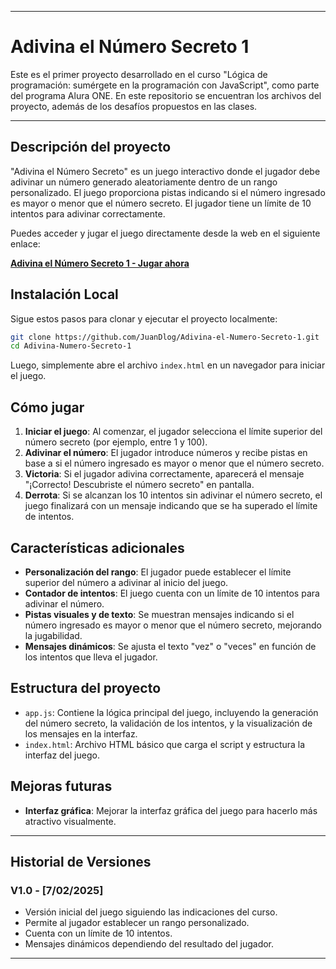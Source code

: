 
---

# Adivina el Número Secreto 1

Este es el primer proyecto desarrollado en el curso "Lógica de programación: sumérgete en la programación con JavaScript", como parte del programa Alura ONE. En este repositorio se encuentran los archivos del proyecto, además de los desafíos propuestos en las clases.

---

## Descripción del proyecto

"Adivina el Número Secreto" es un juego interactivo donde el jugador debe adivinar un número generado aleatoriamente dentro de un rango personalizado. El juego proporciona pistas indicando si el número ingresado es mayor o menor que el número secreto. El jugador tiene un límite de 10 intentos para adivinar correctamente.

Puedes acceder y jugar el juego directamente desde la web en el siguiente enlace:

[**Adivina el Número Secreto 1 - Jugar ahora**](https://juandlog.github.io/Adivina-el-Numero-Secreto-1/)


## Instalación Local

Sigue estos pasos para clonar y ejecutar el proyecto localmente:

```bash
git clone https://github.com/JuanDlog/Adivina-el-Numero-Secreto-1.git
cd Adivina-Numero-Secreto-1
```

Luego, simplemente abre el archivo `index.html` en un navegador para iniciar el juego.

## Cómo jugar

1. **Iniciar el juego**: Al comenzar, el jugador selecciona el límite superior del número secreto (por ejemplo, entre 1 y 100).
2. **Adivinar el número**: El jugador introduce números y recibe pistas en base a si el número ingresado es mayor o menor que el número secreto.
3. **Victoria**: Si el jugador adivina correctamente, aparecerá el mensaje "¡Correcto! Descubriste el número secreto" en pantalla.
4. **Derrota**: Si se alcanzan los 10 intentos sin adivinar el número secreto, el juego finalizará con un mensaje indicando que se ha superado el límite de intentos.

## Características adicionales

- **Personalización del rango**: El jugador puede establecer el límite superior del número a adivinar al inicio del juego.
- **Contador de intentos**: El juego cuenta con un límite de 10 intentos para adivinar el número.
- **Pistas visuales y de texto**: Se muestran mensajes indicando si el número ingresado es mayor o menor que el número secreto, mejorando la jugabilidad.
- **Mensajes dinámicos**: Se ajusta el texto "vez" o "veces" en función de los intentos que lleva el jugador.

## Estructura del proyecto

- `app.js`: Contiene la lógica principal del juego, incluyendo la generación del número secreto, la validación de los intentos, y la visualización de los mensajes en la interfaz.
- `index.html`: Archivo HTML básico que carga el script y estructura la interfaz del juego.

## Mejoras futuras

- **Interfaz gráfica**: Mejorar la interfaz gráfica del juego para hacerlo más atractivo visualmente.

---

## Historial de Versiones


### V1.0 - [7/02/2025]
- Versión inicial del juego siguiendo las indicaciones del curso.
- Permite al jugador establecer un rango personalizado.
- Cuenta con un límite de 10 intentos.
- Mensajes dinámicos dependiendo del resultado del jugador.

---

